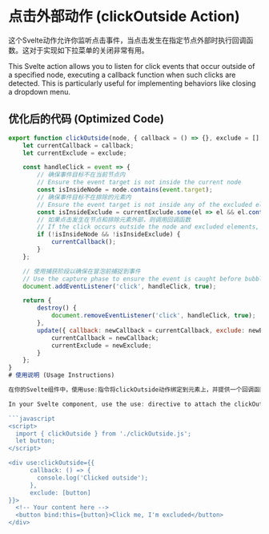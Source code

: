 # 点击外部动作 (clickOutside Action)

这个Svelte动作允许你监听点击事件，当点击发生在指定节点外部时执行回调函数。这对于实现如下拉菜单的关闭非常有用。

This Svelte action allows you to listen for click events that occur outside of a specified node, executing a callback function when such clicks are detected. This is particularly useful for implementing behaviors like closing a dropdown menu.

## 优化后的代码 (Optimized Code)

```javascript
export function clickOutside(node, { callback = () => {}, exclude = [] }) {
    let currentCallback = callback;
    let currentExclude = exclude;

    const handleClick = event => {
        // 确保事件目标不在当前节点内
        // Ensure the event target is not inside the current node
        const isInsideNode = node.contains(event.target);
        // 确保事件目标不在排除的元素内
        // Ensure the event target is not inside any of the excluded elements
        const isInsideExclude = currentExclude.some(el => el && el.contains(event.target));
        // 如果点击发生在节点和排除元素外部，则调用回调函数
        // If the click occurs outside the node and excluded elements, call the callback function
        if (!isInsideNode && !isInsideExclude) {
            currentCallback();
        }
    };

    // 使用捕获阶段以确保在冒泡前捕捉到事件
    // Use the capture phase to ensure the event is caught before bubbling
    document.addEventListener('click', handleClick, true);

    return {
        destroy() {
            document.removeEventListener('click', handleClick, true);
        },
        update({ callback: newCallback = currentCallback, exclude: newExclude = currentExclude }) {
            currentCallback = newCallback;
            currentExclude = newExclude;
        }
    };
}
# 使用说明 (Usage Instructions)

在你的Svelte组件中，使用use:指令将clickOutside动作绑定到元素上，并提供一个回调函数和任何你想要排除的元素。

In your Svelte component, use the use: directive to attach the clickOutside action to an element, providing a callback function and any elements you wish to exclude.

```javascript
<script>
  import { clickOutside } from './clickOutside.js';
  let button;
</script>

<div use:clickOutside={{
      callback: () => {
        console.log('Clicked outside');
      },
      exclude: [button]
}}>
  <!-- Your content here -->
  <button bind:this={button}>Click me, I'm excluded</button>
</div>
